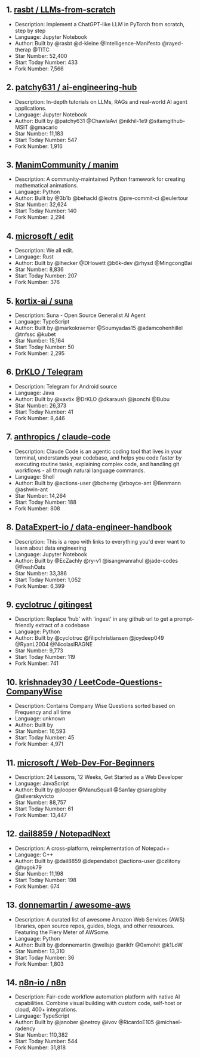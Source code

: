 ## 1. [rasbt / LLMs-from-scratch](https://github.com/rasbt/LLMs-from-scratch)
- Description: Implement a ChatGPT-like LLM in PyTorch from scratch, step by step
- Language: Jupyter Notebook
- Author: Built by @rasbt @d-kleine @Intelligence-Manifesto @rayed-therap @TITC
- Star Number: 52,400
- Start Today Number: 433
- Fork Number: 7,566

## 2. [patchy631 / ai-engineering-hub](https://github.com/patchy631/ai-engineering-hub)
- Description: In-depth tutorials on LLMs, RAGs and real-world AI agent applications.
- Language: Jupyter Notebook
- Author: Built by @patchy631 @ChawlaAvi @nikhil-1e9 @sitamgithub-MSIT @gmacario
- Star Number: 11,183
- Start Today Number: 547
- Fork Number: 1,916

## 3. [ManimCommunity / manim](https://github.com/ManimCommunity/manim)
- Description: A community-maintained Python framework for creating mathematical animations.
- Language: Python
- Author: Built by @3b1b @behackl @leotrs @pre-commit-ci @eulertour
- Star Number: 32,624
- Start Today Number: 140
- Fork Number: 2,294

## 4. [microsoft / edit](https://github.com/microsoft/edit)
- Description: We all edit.
- Language: Rust
- Author: Built by @lhecker @DHowett @b6k-dev @rhysd @MingcongBai
- Star Number: 8,836
- Start Today Number: 207
- Fork Number: 376

## 5. [kortix-ai / suna](https://github.com/kortix-ai/suna)
- Description: Suna - Open Source Generalist AI Agent
- Language: TypeScript
- Author: Built by @markokraemer @Soumyadas15 @adamcohenhillel @tnfssc @kubet
- Star Number: 15,164
- Start Today Number: 50
- Fork Number: 2,295

## 6. [DrKLO / Telegram](https://github.com/DrKLO/Telegram)
- Description: Telegram for Android source
- Language: Java
- Author: Built by @xaxtix @DrKLO @dkaraush @jsonchi @Bubu
- Star Number: 26,373
- Start Today Number: 41
- Fork Number: 8,446

## 7. [anthropics / claude-code](https://github.com/anthropics/claude-code)
- Description: Claude Code is an agentic coding tool that lives in your terminal, understands your codebase, and helps you code faster by executing routine tasks, explaining complex code, and handling git workflows - all through natural language commands.
- Language: Shell
- Author: Built by @actions-user @bcherny @rboyce-ant @8enmann @ashwin-ant
- Star Number: 14,264
- Start Today Number: 188
- Fork Number: 808

## 8. [DataExpert-io / data-engineer-handbook](https://github.com/DataExpert-io/data-engineer-handbook)
- Description: This is a repo with links to everything you'd ever want to learn about data engineering
- Language: Jupyter Notebook
- Author: Built by @EcZachly @ry-v1 @isangwanrahul @jade-codes @FreshOats
- Star Number: 33,386
- Start Today Number: 1,052
- Fork Number: 6,399

## 9. [cyclotruc / gitingest](https://github.com/cyclotruc/gitingest)
- Description: Replace 'hub' with 'ingest' in any github url to get a prompt-friendly extract of a codebase
- Language: Python
- Author: Built by @cyclotruc @filipchristiansen @joydeep049 @RyanL2004 @NicolasIRAGNE
- Star Number: 9,773
- Start Today Number: 119
- Fork Number: 741

## 10. [krishnadey30 / LeetCode-Questions-CompanyWise](https://github.com/krishnadey30/LeetCode-Questions-CompanyWise)
- Description: Contains Company Wise Questions sorted based on Frequency and all time
- Language: unknown
- Author: Built by 
- Star Number: 16,593
- Start Today Number: 45
- Fork Number: 4,971

## 11. [microsoft / Web-Dev-For-Beginners](https://github.com/microsoft/Web-Dev-For-Beginners)
- Description: 24 Lessons, 12 Weeks, Get Started as a Web Developer
- Language: JavaScript
- Author: Built by @jlooper @ManuSquall @San1ay @saragibby @silverskyvicto
- Star Number: 88,757
- Start Today Number: 61
- Fork Number: 13,447

## 12. [dail8859 / NotepadNext](https://github.com/dail8859/NotepadNext)
- Description: A cross-platform, reimplementation of Notepad++
- Language: C++
- Author: Built by @dail8859 @dependabot @actions-user @czlitony @hugok79
- Star Number: 11,198
- Start Today Number: 198
- Fork Number: 674

## 13. [donnemartin / awesome-aws](https://github.com/donnemartin/awesome-aws)
- Description: A curated list of awesome Amazon Web Services (AWS) libraries, open source repos, guides, blogs, and other resources. Featuring the Fiery Meter of AWSome.
- Language: Python
- Author: Built by @donnemartin @wellsjo @arikfr @0xmohit @k1LoW
- Star Number: 13,310
- Start Today Number: 36
- Fork Number: 1,803

## 14. [n8n-io / n8n](https://github.com/n8n-io/n8n)
- Description: Fair-code workflow automation platform with native AI capabilities. Combine visual building with custom code, self-host or cloud, 400+ integrations.
- Language: TypeScript
- Author: Built by @janober @netroy @ivov @RicardoE105 @michael-radency
- Star Number: 110,382
- Start Today Number: 544
- Fork Number: 31,818